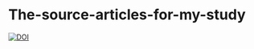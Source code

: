 # The-source-articles-for-my-study
[![DOI](https://zenodo.org/badge/500577879.svg)](https://zenodo.org/badge/latestdoi/500577879)
